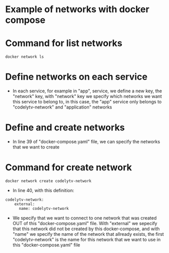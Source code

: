 # Example of networks with docker compose

# Command for list networks
```
docker network ls
```
# Define networks on each service
- In each service, for example in "app", service, we define a new key, the "network" key, with "network" key we specify which networks we want this service to belong to, in this case, the "app" service only belongs to "codelytv-network" and "application" networks

# Define and create networks
- In line 39 of "docker-compose.yaml" file, we can specify the networks that we want to create

# Command for create network
```
docker network create codelytv-network
```

- In line 40, with this definition:
```
codelytv-network:
    external:
      name: codelytv-network
```
- We specify that we want to connect to one network that was created OUT of this "docker-compose.yaml" file. With "external" we sepecify that this network did not be created by this docker-compose, and with "name" we specify the name of the network that allready exists, the first "codelytv-network" is the name for this network that we want to use in this "docker-compose.yaml" file
